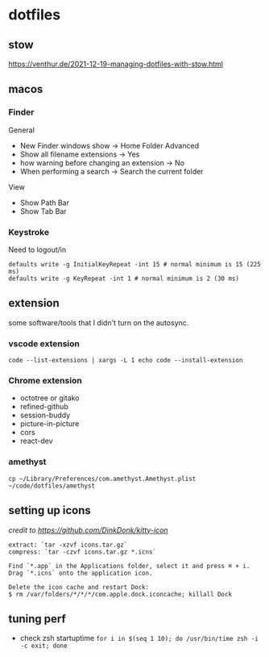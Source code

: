 # dotfiles

## stow
https://venthur.de/2021-12-19-managing-dotfiles-with-stow.html

## macos
### Finder
General 
- New Finder windows show -> Home Folder
Advanced 
- Show all filename extensions -> Yes
- how warning before changing an extension -> No
- When performing a search -> Search the current folder

View
- Show Path Bar
- Show Tab Bar
### Keystroke
Need to logout/in
```
defaults write -g InitialKeyRepeat -int 15 # normal minimum is 15 (225 ms)
defaults write -g KeyRepeat -int 1 # normal minimum is 2 (30 ms)
```
## extension
some software/tools that I didn't turn on the autosync.
### vscode extension
```shell
code --list-extensions | xargs -L 1 echo code --install-extension
```
### Chrome extension
- octotree or gitako
- refined-github
- session-buddy
- picture-in-picture
- cors
- react-dev
### amethyst
`cp ~/Library/Preferences/com.amethyst.Amethyst.plist ~/code/dotfiles/amethyst`

## setting up icons
*credit to https://github.com/DinkDonk/kitty-icon*
```
extract: `tar -xzvf icons.tar.gz`
compress: `tar -czvf icons.tar.gz *.icns`

Find `*.app` in the Applications folder, select it and press ⌘ + i.
Drag `*.icns` onto the application icon. 

Delete the icon cache and restart Dock:
$ rm /var/folders/*/*/*/com.apple.dock.iconcache; killall Dock
```
## tuning perf
- check zsh startuptime `for i in $(seq 1 10); do /usr/bin/time zsh -i -c exit; done`
